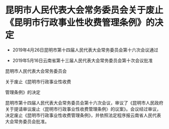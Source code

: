 # 昆明市人民代表大会常务委员会关于废止《昆明市行政事业性收费管理条例》的决定

- 2019年4月26日昆明市第十四届人民代表大会常务委员会第十六次会议通过

- 2019年5月16日云南省第十三届人民代表大会常务委员会第十次会议批准

<!-- INFO END -->

昆明市人民代表大会常务委员会

关于废止《昆明市行政事业性收费

管理条例》的决定

昆明市第十四届人民代表大会常务委员会第十六次会议，审议了《昆明市人民政府关于提请审议废止〈昆明市行政事业性收费管理条例〉的议案》。会议经过审议，决定废止《昆明市行政事业性收费管理条例》，并依照法定程序报云南省人民代表大会常务委员会批准。
